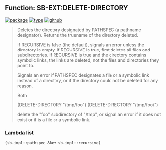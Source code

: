 ## Function: SB-EXT:DELETE-DIRECTORY
[![package](https://img.shields.io/badge/Package-SB--EXT-5f9ea0.svg?style=social&colorA=999999)](../) [![type](https://img.shields.io/badge/Type-Function-5f9ea0.svg?style=social&colorA=999999)](../#function) [![github](https://img.shields.io/badge/GitHub-View_the_source-5f9ea0.svg?style=social&colorA=999999&logo=github)](https://github.com/sbcl/sbcl/blob/master/src/code/filesys.lisp/) 

> Deletes the directory designated by PATHSPEC (a pathname designator).
> Returns the truename of the directory deleted.
> 
> If RECURSIVE is false (the default), signals an error unless the directory is
> empty. If RECURSIVE is true, first deletes all files and subdirectories. If
> RECURSIVE is true and the directory contains symbolic links, the links are
> deleted, not the files and directories they point to.
> 
> Signals an error if PATHSPEC designates a file or a symbolic link instead of a
> directory, or if the directory could not be deleted for any reason.
> 
> Both
> 
> (DELETE-DIRECTORY "/tmp/foo")
> (DELETE-DIRECTORY "/tmp/foo/")
> 
> delete the "foo" subdirectory of "/tmp", or signal an error if it does not
> exist or if is a file or a symbolic link.

### Lambda list
```cl
(sb-impl::pathspec &key sb-impl::recursive)
```
